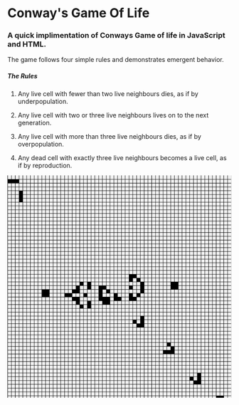 # Conway's Game Of Life

### A quick implimentation of Conways Game of life in JavaScript and HTML.

The game follows four simple rules and demonstrates emergent behavior.
##### The Rules
1. Any live cell with fewer than two live neighbours dies, as if by underpopulation.

2. Any live cell with two or three live neighbours lives on to the next generation.

3. Any live cell with more than three live neighbours dies, as if by overpopulation.

4. Any dead cell with exactly three live neighbours becomes a live cell, as if by reproduction.

![GliderGun](./GOL.gif)